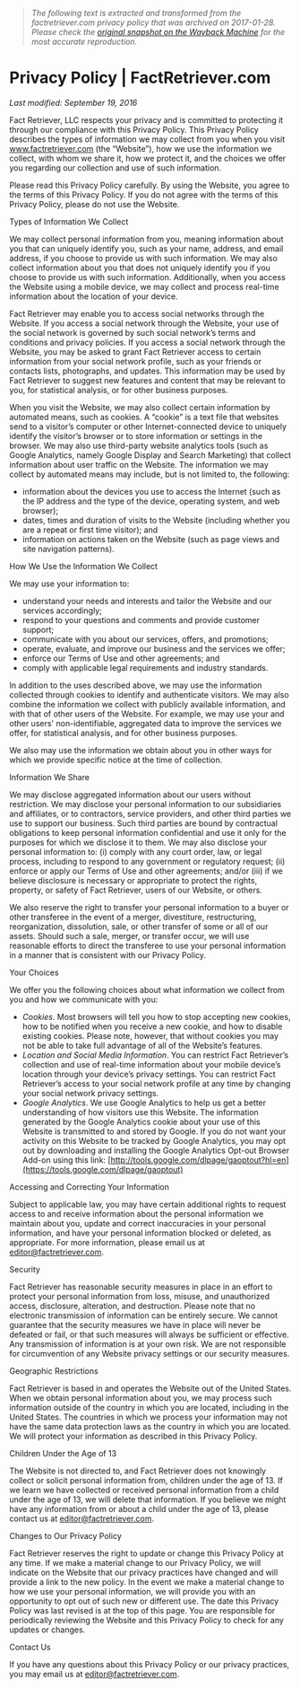 > *The following text is extracted and transformed from the factretriever.com privacy policy that was archived on 2017-01-28. Please check the [original snapshot on the Wayback Machine](https://web.archive.org/web/20170128180527id_/https%3A//www.factretriever.com/privacy) for the most accurate reproduction.*

# Privacy Policy | FactRetriever.com

_Last modified: September 19, 2016_

Fact Retriever, LLC respects your privacy and is committed to protecting it through our compliance with this Privacy Policy. This Privacy Policy describes the types of information we may collect from you when you visit www.factretriever.com (the “Website”), how we use the information we collect, with whom we share it, how we protect it, and the choices we offer you regarding our collection and use of such information. 

Please read this Privacy Policy carefully. By using the Website, you agree to the terms of this Privacy Policy. If you do not agree with the terms of this Privacy Policy, please do not use the Website. 

Types of Information We Collect

We may collect personal information from you, meaning information about you that can uniquely identify you, such as your name, address, and email address, if you choose to provide us with such information. We may also collect information about you that does not uniquely identify you if you choose to provide us with such information. Additionally, when you access the Website using a mobile device, we may collect and process real-time information about the location of your device. 

Fact Retriever may enable you to access social networks through the Website. If you access a social network through the Website, your use of the social network is governed by such social network’s terms and conditions and privacy policies. If you access a social network through the Website, you may be asked to grant Fact Retriever access to certain information from your social network profile, such as your friends or contacts lists, photographs, and updates. This information may be used by Fact Retriever to suggest new features and content that may be relevant to you, for statistical analysis, or for other business purposes. 

When you visit the Website, we may also collect certain information by automated means, such as cookies. A “cookie” is a text file that websites send to a visitor’s computer or other Internet-connected device to uniquely identify the visitor’s browser or to store information or settings in the browser. We may also use third-party website analytics tools (such as Google Analytics, namely Google Display and Search Marketing) that collect information about user traffic on the Website. The information we may collect by automated means may include, but is not limited to, the following: 

  * information about the devices you use to access the Internet (such as the IP address and the type of the device, operating system, and web browser);
  * dates, times and duration of visits to the Website (including whether you are a repeat or first time visitor); and
  * information on actions taken on the Website (such as page views and site navigation patterns).



How We Use the Information We Collect

We may use your information to:

  * understand your needs and interests and tailor the Website and our services accordingly;
  * respond to your questions and comments and provide customer support;
  * communicate with you about our services, offers, and promotions;
  * operate, evaluate, and improve our business and the services we offer;
  * enforce our Terms of Use and other agreements; and
  * comply with applicable legal requirements and industry standards.



In addition to the uses described above, we may use the information collected through cookies to identify and authenticate visitors. We may also combine the information we collect with publicly available information, and with that of other users of the Website. For example, we may use your and other users' non-identifiable, aggregated data to improve the services we offer, for statistical analysis, and for other business purposes. 

We also may use the information we obtain about you in other ways for which we provide specific notice at the time of collection. 

Information We Share

We may disclose aggregated information about our users without restriction. We may disclose your personal information to our subsidiaries and affiliates, or to contractors, service providers, and other third parties we use to support our business. Such third parties are bound by contractual obligations to keep personal information confidential and use it only for the purposes for which we disclose it to them. We may also disclose your personal information to: (i) comply with any court order, law, or legal process, including to respond to any government or regulatory request; (ii) enforce or apply our Terms of Use and other agreements; and/or (iii) if we believe disclosure is necessary or appropriate to protect the rights, property, or safety of Fact Retriever, users of our Website, or others. 

We also reserve the right to transfer your personal information to a buyer or other transferee in the event of a merger, divestiture, restructuring, reorganization, dissolution, sale, or other transfer of some or all of our assets. Should such a sale, merger, or transfer occur, we will use reasonable efforts to direct the transferee to use your personal information in a manner that is consistent with our Privacy Policy. 

Your Choices

We offer you the following choices about what information we collect from you and how we communicate with you:

  * _Cookies_. Most browsers will tell you how to stop accepting new cookies, how to be notified when you receive a new cookie, and how to disable existing cookies. Please note, however, that without cookies you may not be able to take full advantage of all of the Website’s features.
  * _Location and Social Media Information_. You can restrict Fact Retriever’s collection and use of real-time information about your mobile device’s location through your device’s privacy settings. You can restrict Fact Retriever’s access to your social network profile at any time by changing your social network privacy settings.
  * _Google Analytics_. We use Google Analytics to help us get a better understanding of how visitors use this Website. The information generated by the Google Analytics cookie about your use of this Website is transmitted to and stored by Google. If you do not want your activity on this Website to be tracked by Google Analytics, you may opt out by downloading and installing the Google Analytics Opt-out Browser Add-on using this link: [http://tools.google.com/dlpage/gaoptout?hl=en](https://tools.google.com/dlpage/gaoptout)



Accessing and Correcting Your Information

Subject to applicable law, you may have certain additional rights to request access to and receive information about the personal information we maintain about you, update and correct inaccuracies in your personal information, and have your personal information blocked or deleted, as appropriate. For more information, please email us at [editor@factretriever.com](mailto:editor@factretriever.com). 

Security

Fact Retriever has reasonable security measures in place in an effort to protect your personal information from loss, misuse, and unauthorized access, disclosure, alteration, and destruction. Please note that no electronic transmission of information can be entirely secure. We cannot guarantee that the security measures we have in place will never be defeated or fail, or that such measures will always be sufficient or effective. Any transmission of information is at your own risk. We are not responsible for circumvention of any Website privacy settings or our security measures. 

Geographic Restrictions

Fact Retriever is based in and operates the Website out of the United States. When we obtain personal information about you, we may process such information outside of the country in which you are located, including in the United States. The countries in which we process your information may not have the same data protection laws as the country in which you are located. We will protect your information as described in this Privacy Policy. 

Children Under the Age of 13

The Website is not directed to, and Fact Retriever does not knowingly collect or solicit personal information from, children under the age of 13. If we learn we have collected or received personal information from a child under the age of 13, we will delete that information. If you believe we might have any information from or about a child under the age of 13, please contact us at [editor@factretriever.com](mailto:editor@factretriever.com). 

Changes to Our Privacy Policy

Fact Retriever reserves the right to update or change this Privacy Policy at any time. If we make a material change to our Privacy Policy, we will indicate on the Website that our privacy practices have changed and will provide a link to the new policy. In the event we make a material change to how we use your personal information, we will provide you with an opportunity to opt out of such new or different use. The date this Privacy Policy was last revised is at the top of this page. You are responsible for periodically reviewing the Website and this Privacy Policy to check for any updates or changes. 

Contact Us

If you have any questions about this Privacy Policy or our privacy practices, you may email us at [editor@factretriever.com](mailto:editor@factretriever.com). 
